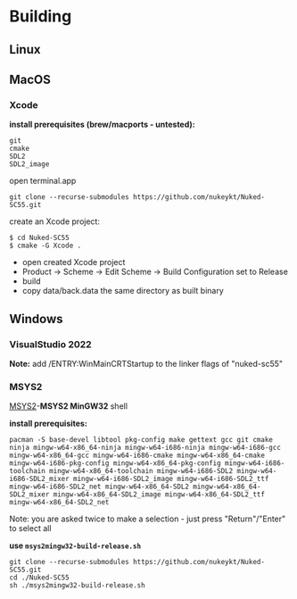 # Building

## Linux

## MacOS

### Xcode


**install prerequisites (brew/macports - untested):**
```
git
cmake
SDL2
SDL2_image
```

open terminal.app

`git clone --recurse-submodules https://github.com/nukeykt/Nuked-SC55.git`

create an Xcode project:

```
$ cd Nuked-SC55
$ cmake -G Xcode .
```

- open created Xcode project
- Product -> Scheme -> Edit Scheme -> Build Configuration set to Release
- build
- copy data/back.data the same directory as built binary


## Windows

### VisualStudio 2022

**Note:** add /ENTRY:WinMainCRTStartup to the linker flags of "nuked-sc55"

### MSYS2

[MSYS2](https://www.msys2.org/wiki/MSYS2-installation/)-**MSYS2 MinGW32** shell

**install prerequisites:**
```
pacman -S base-devel libtool pkg-config make gettext gcc git cmake ninja mingw-w64-x86_64-ninja mingw-w64-i686-ninja mingw-w64-i686-gcc mingw-w64-x86_64-gcc mingw-w64-i686-cmake mingw-w64-x86_64-cmake mingw-w64-i686-pkg-config mingw-w64-x86_64-pkg-config mingw-w64-i686-toolchain mingw-w64-x86_64-toolchain mingw-w64-i686-SDL2 mingw-w64-i686-SDL2_mixer mingw-w64-i686-SDL2_image mingw-w64-i686-SDL2_ttf mingw-w64-i686-SDL2_net mingw-w64-x86_64-SDL2 mingw-w64-x86_64-SDL2_mixer mingw-w64-x86_64-SDL2_image mingw-w64-x86_64-SDL2_ttf mingw-w64-x86_64-SDL2_net
```
Note: you are asked twice to make a selection - just press "Return"/"Enter" to select all


**use `msys2mingw32-build-release.sh`**

```
git clone --recurse-submodules https://github.com/nukeykt/Nuked-SC55.git
cd ./Nuked-SC55
sh ./msys2mingw32-build-release.sh
```
